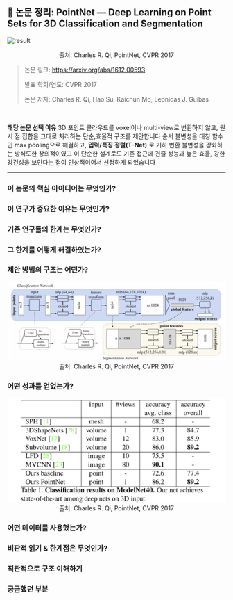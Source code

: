 ## 📄 논문 정리: PointNet — Deep Learning on Point Sets for 3D Classification and Segmentation

![result](./assets/result2.png)  
<p align="center">
  <span> 출처: Charles R. Qi, PointNet, CVPR 2017 </span>
</p>

> 논문 링크: https://arxiv.org/abs/1612.00593
> 
> 발표 학회/연도: CVPR 2017
> 
> 논문 저자: Charles R. Qi, Hao Su, Kaichun Mo, Leonidas J. Guibas
<br>

**해당 논문 선택 이유**
3D 포인트 클라우드를 voxel이나 multi-view로 변환하지 않고, 원시 점 집합을 그대로 처리하는 단순,효율적 구조를 제안합니다
순서 불변성을 대칭 함수인 max pooling으로 해결하고, **입력/특징 정렬(T-Net)** 로 기하 변환 불변성을 강화하는 방식도한 창의적이였고 
이 단순한 설계로도 기존 접근에 견줄 성능과 높은 효율, 강한 강건성을 보인다는 점이 인상적이어서 선정하게 되었습니다

---

### 이 논문의 핵심 아이디어는 무엇인가?
    
### 이 연구가 중요한 이유는 무엇인가?
  
### 기존 연구들의 한계는 무엇인가?
  
### 그 한계를 어떻게 해결하였는가?
  
### 제안 방법의 구조는 어떤가?

<p align="center">
  <img src="./assets/paper1.png" width="650"><br>
  <span> 출처: Charles R. Qi, PointNet, CVPR 2017 </span>
</p>


### 어떤 성과를 얻었는가?

<p align="center">
  <img src="./assets/paper2.png" width="650"><br>
  <span> 출처: Charles R. Qi, PointNet, CVPR 2017 </span>
</p>

  
### 어떤 데이터를 사용했는가?
  
### 비판적 읽기 & 한계점은 무엇인가?

### 직관적으로 구조 이해하기


### 궁금했던 부분
